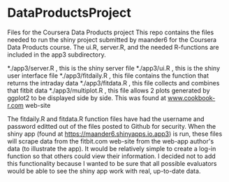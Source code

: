 # DataProductsProject
Files for the Coursera Data Products project
This repo contains the files needed to run the shiny project submitted by maander6 for the Coursera Data Products course.  The ui.R, server.R, and the needed R-functions are included in the app3 subdirectory.

*./app3/server.R , this is the shiny server file
*./app3/ui.R , this is the shiny user interface file
*./app3/fitdaily.R , this file contains the function that returns the intraday data
*./app3/fitdata.R , this file collects and combines that fitbit data 
*./app3/multiplot.R , this file allows 2 plots generated by ggplot2 to be displayed side by side.  This was found at www.cookbook-r.com web-site

The fitdaily.R and fitdata.R function files have had the username and password editted out of the files posted to Github for security.  When the shiny app (found at https://maander6.shinyapps.io.app3) is run, these files will scrape data from the fitbit.com web-site from the web-app author's data (to illustrate the app).  It would be relatively simple to create a log-in function so that others could view their information.  I decided not to add this functionality because I wanted to be sure that all possible evaluators would be able to see the shiny app work with real, up-to-date data.
